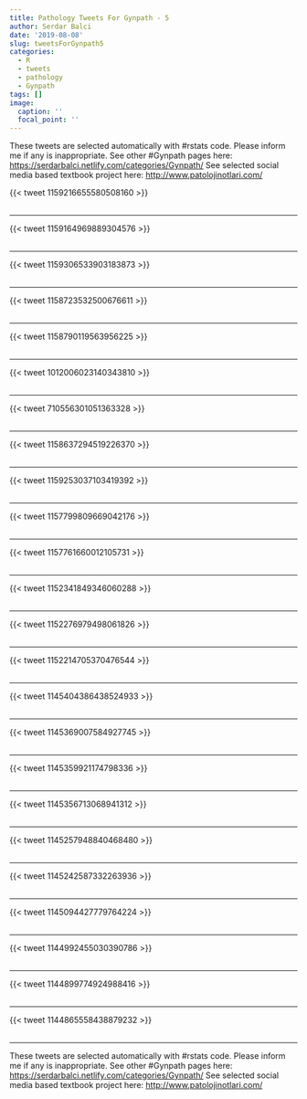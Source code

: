 ```yaml
---
title: Pathology Tweets For Gynpath - 5
author: Serdar Balci
date: '2019-08-08'
slug: tweetsForGynpath5
categories:
  - R
  - tweets
  - pathology
  - Gynpath
tags: []
image:
  caption: ''
  focal_point: ''
---
```



These tweets are selected automatically with #rstats code. Please inform me if any is inappropriate.
See other #Gynpath pages here: https://serdarbalci.netlify.com/categories/Gynpath/ 
See selected social media based textbook project here: http://www.patolojinotlari.com/

{{< tweet 1159216655580508160 >}}
<br>
<br>
<hr>
{{< tweet 1159164969889304576 >}}
<br>
<br>
<hr>
{{< tweet 1159306533903183873 >}}
<br>
<br>
<hr>
{{< tweet 1158723532500676611 >}}
<br>
<br>
<hr>
{{< tweet 1158790119563956225 >}}
<br>
<br>
<hr>
{{< tweet 1012006023140343810 >}}
<br>
<br>
<hr>
{{< tweet 710556301051363328 >}}
<br>
<br>
<hr>
{{< tweet 1158637294519226370 >}}
<br>
<br>
<hr>
{{< tweet 1159253037103419392 >}}
<br>
<br>
<hr>
{{< tweet 1157799809669042176 >}}
<br>
<br>
<hr>
{{< tweet 1157761660012105731 >}}
<br>
<br>
<hr>
{{< tweet 1152341849346060288 >}}
<br>
<br>
<hr>
{{< tweet 1152276979498061826 >}}
<br>
<br>
<hr>
{{< tweet 1152214705370476544 >}}
<br>
<br>
<hr>
{{< tweet 1145404386438524933 >}}
<br>
<br>
<hr>
{{< tweet 1145369007584927745 >}}
<br>
<br>
<hr>
{{< tweet 1145359921174798336 >}}
<br>
<br>
<hr>
{{< tweet 1145356713068941312 >}}
<br>
<br>
<hr>
{{< tweet 1145257948840468480 >}}
<br>
<br>
<hr>
{{< tweet 1145242587332263936 >}}
<br>
<br>
<hr>
{{< tweet 1145094427779764224 >}}
<br>
<br>
<hr>
{{< tweet 1144992455030390786 >}}
<br>
<br>
<hr>
{{< tweet 1144899774924988416 >}}
<br>
<br>
<hr>
{{< tweet 1144865558438879232 >}}
<br>
<br>
<hr>


These tweets are selected automatically with #rstats code. Please inform me if any is inappropriate.
See other #Gynpath pages here: https://serdarbalci.netlify.com/categories/Gynpath/ 
See selected social media based textbook project here: http://www.patolojinotlari.com/
